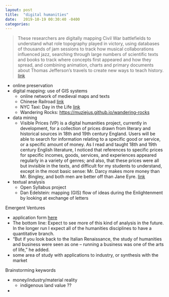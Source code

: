 ```yaml
---
layout: post
title:  "digital humanities"
date:   2019-10-19 00:30:40 -0400
categories:
---
```


> These researchers are digitally mapping Civil War battlefields to understand what role topography played in victory, using databases of thousands of jam sessions to track how musical collaborations influenced jazz, searching through large numbers of scientific texts and books to track where concepts first appeared and how they spread, and combining animation, charts and primary documents about Thomas Jefferson’s travels to create new ways to teach history. [link](https://www.nytimes.com/2010/11/17/arts/17digital.html?hp)

- online preservation
- digital mapping: use of GIS systems
  - online network of medieval maps and texts
  - Chinese Railroad [link](http://web.stanford.edu/group/chineserailroad/cgi-bin/website/virtual/)
  - NYC Taxi: Day in the Life [link](http://chriswhong.github.io/nyctaxi/)
  - Wandering Rocks: https://muziejus.github.io/wandering-rocks
- data mining
  - Visible Prices (VP) is a digital humanities project, currently in development, for a collection of prices drawn from literary and historical sources in 18th and 19th century England. Users will be able to search for information relating to a specific good or service, or a specific amount of money. As I read and taught 18th and 19th century English literature, I noticed that references to specific prices for specific incomes, goods, services, and experiences appeared regularly in a variety of genres; and also, that these prices were all but invisible in the texts, and difficult for my students to understand, except in the most basic sense: Mr. Darcy makes more money than Mr. Bingley, and both men are better off than Jane Eyre. [link](http://www.paigemorgan.net/visibleprices/project-intro/)
- textual analysis
  - Open Syllabus project
  - Dan Edelstein: mapping (GIS) flow of ideas during the Enlightenment by looking at exchange of letters

Emergent Ventures
- application form [here](https://www.tfaforms.com/4697544)
- The bottom line: Expect to see more of this kind of analysis in the future. In the longer run I expect all of the humanities disciplines to have a quantitative branch.
- “But if you look back to the Italian Renaissance, the study of humanities and business were seen as one – running a business was one of the arts of life,” he added.
- some area of study with applications to industry, or synthesis with the market

Brainstorming keywords
- money/industry/material reality
  - indigenous land value ??
-
